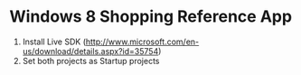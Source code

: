 Windows 8 Shopping Reference App
=================================

1) Install Live SDK (http://www.microsoft.com/en-us/download/details.aspx?id=35754)
2) Set both projects as Startup projects